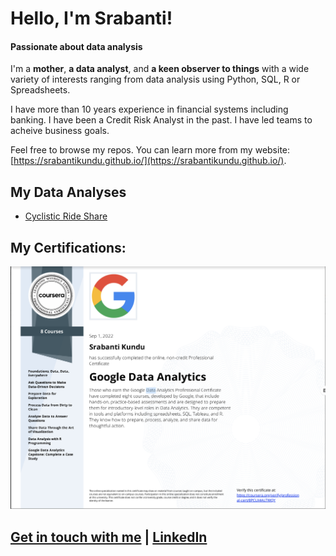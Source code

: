 
# Hello, I'm Srabanti!

#### Passionate about data analysis

I'm a **mother**, **a data analyst**, and **a keen observer to things** with a wide variety of interests ranging from data analysis using Python, SQL, R or Spreadsheets.

I have more than 10 years experience in financial systems including banking. I have been a Credit Risk Analyst in the past. I have led teams to acheive business goals.

Feel free to browse my repos. You can learn more from my website: [https://srabantikundu.github.io/](https://srabantikundu.github.io/). 


## My Data Analyses

<!-- BLOG-POST-LIST:START -->
- [Cyclistic Ride Share](https://github.com/srabantikundu/cyclistic-bike-share-analysis)
<!-- BLOG-POST-LIST:END -->

## My Certifications:

![Google Certification](./certs/google-cert.png)

## [Get in touch with me](https://srabantikundu.github.io/contact) | [LinkedIn](https://de.linkedin.com/in/srabanti-kundu-1777a316b)

